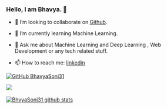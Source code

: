 ### Hello, I  am  Bhavya. 👋

- 👯 I’m  looking  to  collaborate  on [Github](https://github.com/BhavyaSoni31).

- 🌱 I’m currently learning Machine Learning.

- 💬 Ask  me  about  Machine Learning and Deep Learning , Web  Development  or  any  tech  related  stuff.

- 📫 How  to  reach  me: [linkedin](https://www.linkedin.com/in/bhavya-soni-81651a191)


  

[![GitHub  BhavyaSoni31](https://img.shields.io/github/followers/BhavyaSoni31?label=follow&style=social)](https://github.com/BhavyaSoni31)
<a  href="https://github.com/BhavyaSoni31">

<img  align="center"  src="https://github-readme-stats.vercel.app/api/top-langs/?username=BhavyaSoni31&theme=dark&hide_langs_below=1"  />

</a>

<br  />

<br  />

<a  href="https://github.com/BhavyaSoni31">

<img  align="center"  src="https://github-readme-stats.vercel.app/api?username=BhavyaSoni31&show_icons=true&theme=dark&line_height=27"  alt="BhvyaSoni31 github stats"/>

</a>
